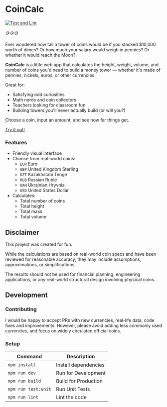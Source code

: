 # CoinCalc

[![Test and Lint](https://github.com/kefir500/coincalc/actions/workflows/test-and-lint.yml/badge.svg?event=push)](https://github.com/kefir500/coincalc/actions/workflows/test-and-lint.yml)

🪙🪙🪙

Ever wondered how tall a tower of coins would be
if you stacked $10,000 worth of dimes?
Or how much your salary would weigh in pennies?
Or whether it would reach the Moon?

**CoinCalc** is a little web app that calculates the height, weight, volume,
and number of coins you'd need to build a money tower —
whether it's made of pennies, nickels, euros, or other currencies.

Great for:
- Satisfying odd curiosities
- Math nerds and coin collectors
- Teachers looking for classroom fun
- Building towers you'll never actually build (or will you?)

Choose a coin, input an amount, and see how far things get.

[Try it out!](https://qwertycube.com/coincalc/)

### Features

- Friendly visual interface
- Choose from real-world coins:
  - `EUR` Euro
  - `GBP` United Kingdom Sterling
  - `KZT` Kazakhstani Tenge
  - `RUB` Russian Ruble
  - `UAH` Ukrainian Hryvnia
  - `USD` United States Dollar
- Calculates:
  - Total number of coins
  - Total height
  - Total mass
  - Total volume

## Disclaimer

This project was created for fun.

While the calculations are based on real-world coin specs
and have been reviewed for reasonable accuracy,
they may include assumptions, approximations, or simplifications.

The results should not be used for financial planning, engineering applications,
or any real-world structural design involving physical coins.

## Development

### Contributing

I would be happy to accept PRs with new currencies, real-life data, code fixes and improvements.
However, please avoid adding less commonly used currencies,
and focus on widely circulated official coins.

### Setup

| Command             | Description          |
| ------------------- | -------------------- |
| `npm install`       | Install dependencies |
| `npm run dev`       | Run for Development  |
| `npm run build`     | Build for Production |
| `npm run test:unit` | Run Unit Tests       |
| `npm run lint`      | Lint the code        |
